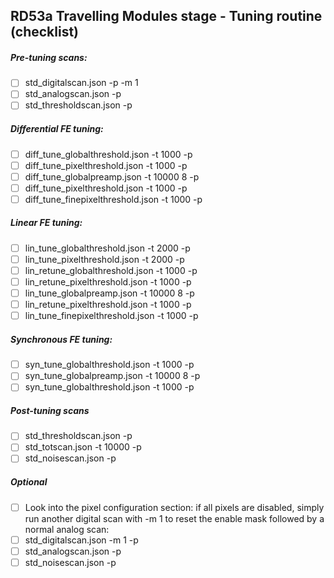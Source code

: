 RD53a Travelling Modules stage - Tuning routine (checklist)
----------------------------------------------------------

##### Pre-tuning scans:
- [ ] std_digitalscan.json 	-p -m 1
- [ ] std_analogscan.json 	-p
- [ ] std_thresholdscan.json 	-p

##### Differential FE tuning:
- [ ] diff_tune_globalthreshold.json 	-t 1000 -p
- [ ] diff_tune_pixelthreshold.json 	-t 1000 -p
- [ ] diff_tune_globalpreamp.json 	-t 10000 8 -p
- [ ] diff_tune_pixelthreshold.json 	-t 1000 -p
- [ ] diff_tune_finepixelthreshold.json 	-t 1000 -p

##### Linear FE tuning:
- [ ] lin_tune_globalthreshold.json 	-t 2000 -p
- [ ] lin_tune_pixelthreshold.json 	-t 2000 -p
- [ ] lin_retune_globalthreshold.json -t 1000 -p
- [ ] lin_retune_pixelthreshold.json 	-t 1000 -p
- [ ] lin_tune_globalpreamp.json 		-t 10000 8 -p
- [ ] lin_retune_pixelthreshold.json 	-t 1000 -p
- [ ] lin_tune_finepixelthreshold.json -t 1000 -p

##### Synchronous FE tuning:
- [ ] syn_tune_globalthreshold.json 	-t 1000 -p
- [ ] syn_tune_globalpreamp.json 		-t 10000 8 -p
- [ ] syn_tune_globalthreshold.json 	-t 1000 -p

##### Post-tuning scans
- [ ] std_thresholdscan.json 	-p
- [ ] std_totscan.json 		-t 10000 -p
- [ ] std_noisescan.json 		-p

##### Optional
- [ ] Look into the pixel configuration section: if all pixels are disabled, simply run another digital scan with -m 1 to reset the enable mask followed by a normal analog scan:
- [ ] std_digitalscan.json -m 1 -p
- [ ] std_analogscan.json  -p
- [ ] std_noisescan.json 	 -p
